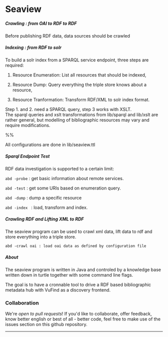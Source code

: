 

Seaview
========

##### Crawling : from OAI to RDF to RDF

  Before publishing RDF data, data sources should be crawled

##### Indexing : from RDF to solr

  To build a solr index from a SPARQL service endpoint,
  three steps are required:

  1. Resource Enumeration: List all resources that should be indexed,

  2. Resource Dump: Query everything the triple store knows about a resource,

  3. Resource Tranformation: Transform RDF/XML to solr index format.


Step 1. and 2. need a SPARQL query, step 3 works with XSLT. <br/>
  The sparql queries and xslt transformations from lib/sparql and lib/xslt
  are rather general, but modelling of bibliographic resources may vary and 
  require modifications.  

%% <!-- See http://journal.code4lib.org/articles/8526 -->

  All configurations are done in lib/seaview.ttl

##### Sparql Endpoint Test
  RDF data investigation is supported to a certain limit:

  <code>abd -probe</code> : get basic information about remote services.

  <code>abd -test</code> : get some URIs based on enumeration query.

  <code>abd -dump</code> : dump a specific resource

  <code>abd -index </code> : load, transform and index.

##### Crawling RDF and Lifting XML to RDF

  The seaview program can be used to crawl xml data, lift data to rdf
  and store everything into a triple store. 

    abd -crawl oai : load oai data as defined by configuration file

##### About

  The seaview program is written in Java and controled by a 
  knowledge base written down in turtle together with some 
  command line flags.

  The goal is to have a cronnable tool to drive a RDF based 
  bibliographic metadata hub with VuFind as a discovery frontend.


### Collaboration

  We're *open to pull requests*! If you'd like to collaborate, 
  offer feedback, know better english or best of all - better code, 
  feel free to make use of the issues section on this github repository.

____________________________________________________________________________
